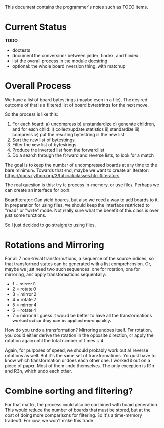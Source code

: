 This document contains the programmer's notes such as TODO items.

# Current Status

__TODO__
- doctests
- document the conversions between jindex, tindex, and hindex
- list the overall process in the module docstring
- optional: the whole board inversion thing, with matchup

# Overall Process

We have a list of board bytestrings (maybe even in a file).
The desired outcome of that is a filtered list of board bytestrings for the next move.

So the process is like this:
1) For each board:
  a) uncompress
  b) unstandardize
  c) generate children, and for each child:
    i) collect/update statistics
    ii) standardize
    iii) compress
    iv) put the resulting bytestring in the new list
2) Sort the new list of bytestrings
3) Filter the new list of bytestrings
4) Produce the inverted list from the forward list
5) Do a search through the forward and reverse lists, to look for a match

The goal is to keep the number of uncompressed boards at any time to the bare minimum.
Towards that end, maybe we want to create an Iterator:
https://docs.python.org/3/tutorial/classes.html#iterators

The real question is this:
try to process in-memory, or use files.
Perhaps we can create an interface for both.

BoardIterator:
Can yield boards, but also we need a way to add boards to it.
In preparation for using files, we should keep the interface restricted to
"read" or "write" mode.
Not really sure what the benefit of this class is over just some functions.

So I just decided to go straight to using files.

# Rotations and Mirroring

For all 7 non-trivial transformations, a sequence
of the source indices,
so that transformed states can be generated with a list comprehension.
Or, maybe we just need two such sequences: one for rotation, one for mirroring,
and apply transformations sequentially:
  - 1 = mirror 0
  - 2 = rotate 0
  - 3 = mirror 2
  - 4 = rotate 2
  - 5 = mirror 4
  - 6 = rotate 4
  - 7 = mirror 6
I guess it would be better to have all the transformations worked out so they can be applied more quickly.

How do you undo a transformation?
Mirroring undoes itself.
For rotation,
you could either derive the rotation in the opposite direction,
or apply the rotation again until the total number of times is 4.

Again, for purposes of speed, we should probably work out all reverse rotations as well.
But it's the same set of transformations.
You just have to know which transformation undoes each other one.
I worked it out on a piece of paper.
Most of them undo themselves.
The only exception is R1n and R3n, which undo each other.

# Combine sorting and filtering?
For that matter, the process could also be combined with board generation.
This would reduce the number of boards that must be stored,
but at the cost of doing more comparisons for filtering.
So it's a time-memory tradeoff.
For now, we won't make this trade.

